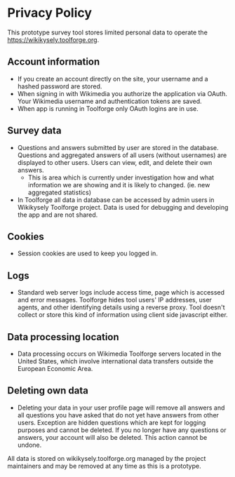 # Privacy Policy

This prototype survey tool stores limited personal data to operate the https://wikikysely.toolforge.org.

## Account information
- If you create an account directly on the site, your username and a hashed password are stored.
- When signing in with Wikimedia you authorize the application via OAuth. Your Wikimedia username and authentication tokens are saved.
- When app is running in Toolforge only OAuth logins are in use.

## Survey data
- Questions and answers submitted by user are stored in the database. Questions and aggregated answers of all users (without usernames) are displayed to other users. Users can view, edit, and delete their own answers.
  - This is area which is currently under investigation how and what information we are showing and it is likely to changed. (ie. new aggregated statistics)
- In Toolforge all data in database can be accessed by admin users in Wikikysely Toolforge project. Data is used for debugging and developing the app and are not shared.

## Cookies
- Session cookies are used to keep you logged in.

## Logs
- Standard web server logs include access time, page which is accessed and error messages. Toolforge hides tool users' IP addresses, user agents, and other identifying details using a reverse proxy. Tool doesn't collect or  store this kind of information using client side javascript either.

## Data processing location
- Data processing occurs on Wikimedia Toolforge servers located in the United States, which  involve international data transfers outside the European Economic Area.

## Deleting own data
- Deleting your data in your user profile page will remove all answers and all questions you have asked that do not yet have answers from other users. Exception are hidden questions which are kept for logging purposes and cannot be deleted. If you no longer have any questions or answers, your account will also be deleted. This action cannot be undone. 


All data is stored on wikikysely.toolforge.org managed by the project maintainers and may be removed at any time as this is a prototype.
